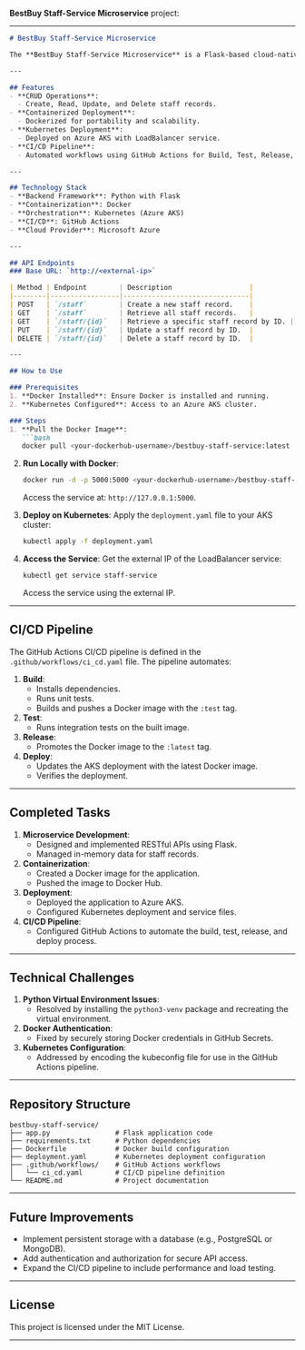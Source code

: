 **BestBuy Staff-Service Microservice** project:

---

```markdown
# BestBuy Staff-Service Microservice

The **BestBuy Staff-Service Microservice** is a Flask-based cloud-native application designed to manage staff information for internal systems. This microservice supports CRUD operations for managing staff data, containerized with Docker, and deployed to Azure Kubernetes Service (AKS). The project is integrated with a GitHub Actions CI/CD pipeline for automated build, test, release, and deployment workflows.

---

## Features
- **CRUD Operations**:
  - Create, Read, Update, and Delete staff records.
- **Containerized Deployment**:
  - Dockerized for portability and scalability.
- **Kubernetes Deployment**:
  - Deployed on Azure AKS with LoadBalancer service.
- **CI/CD Pipeline**:
  - Automated workflows using GitHub Actions for Build, Test, Release, and Deploy phases.

---

## Technology Stack
- **Backend Framework**: Python with Flask
- **Containerization**: Docker
- **Orchestration**: Kubernetes (Azure AKS)
- **CI/CD**: GitHub Actions
- **Cloud Provider**: Microsoft Azure

---

## API Endpoints
### Base URL: `http://<external-ip>`

| Method | Endpoint        | Description                   |
|--------|-----------------|-------------------------------|
| POST   | `/staff`        | Create a new staff record.    |
| GET    | `/staff`        | Retrieve all staff records.   |
| GET    | `/staff/{id}`   | Retrieve a specific staff record by ID. |
| PUT    | `/staff/{id}`   | Update a staff record by ID.  |
| DELETE | `/staff/{id}`   | Delete a staff record by ID.  |

---

## How to Use

### Prerequisites
1. **Docker Installed**: Ensure Docker is installed and running.
2. **Kubernetes Configured**: Access to an Azure AKS cluster.

### Steps
1. **Pull the Docker Image**:
   ```bash
   docker pull <your-dockerhub-username>/bestbuy-staff-service:latest
   ```

2. **Run Locally with Docker**:
   ```bash
   docker run -d -p 5000:5000 <your-dockerhub-username>/bestbuy-staff-service:latest
   ```
   Access the service at: `http://127.0.0.1:5000`.

3. **Deploy on Kubernetes**:
   Apply the `deployment.yaml` file to your AKS cluster:
   ```bash
   kubectl apply -f deployment.yaml
   ```

4. **Access the Service**:
   Get the external IP of the LoadBalancer service:
   ```bash
   kubectl get service staff-service
   ```
   Access the service using the external IP.

---

## CI/CD Pipeline
The GitHub Actions CI/CD pipeline is defined in the `.github/workflows/ci_cd.yaml` file. The pipeline automates:
1. **Build**:
   - Installs dependencies.
   - Runs unit tests.
   - Builds and pushes a Docker image with the `:test` tag.
2. **Test**:
   - Runs integration tests on the built image.
3. **Release**:
   - Promotes the Docker image to the `:latest` tag.
4. **Deploy**:
   - Updates the AKS deployment with the latest Docker image.
   - Verifies the deployment.

---

## Completed Tasks
1. **Microservice Development**:
   - Designed and implemented RESTful APIs using Flask.
   - Managed in-memory data for staff records.
2. **Containerization**:
   - Created a Docker image for the application.
   - Pushed the image to Docker Hub.
3. **Deployment**:
   - Deployed the application to Azure AKS.
   - Configured Kubernetes deployment and service files.
4. **CI/CD Pipeline**:
   - Configured GitHub Actions to automate the build, test, release, and deploy process.

---

## Technical Challenges
1. **Python Virtual Environment Issues**:
   - Resolved by installing the `python3-venv` package and recreating the virtual environment.
2. **Docker Authentication**:
   - Fixed by securely storing Docker credentials in GitHub Secrets.
3. **Kubernetes Configuration**:
   - Addressed by encoding the kubeconfig file for use in the GitHub Actions pipeline.

---

## Repository Structure
```
bestbuy-staff-service/
├── app.py                # Flask application code
├── requirements.txt      # Python dependencies
├── Dockerfile            # Docker build configuration
├── deployment.yaml       # Kubernetes deployment configuration
├── .github/workflows/    # GitHub Actions workflows
│   └── ci_cd.yaml        # CI/CD pipeline definition
└── README.md             # Project documentation
```

---

## Future Improvements
- Implement persistent storage with a database (e.g., PostgreSQL or MongoDB).
- Add authentication and authorization for secure API access.
- Expand the CI/CD pipeline to include performance and load testing.

---

## License
This project is licensed under the MIT License.

---


